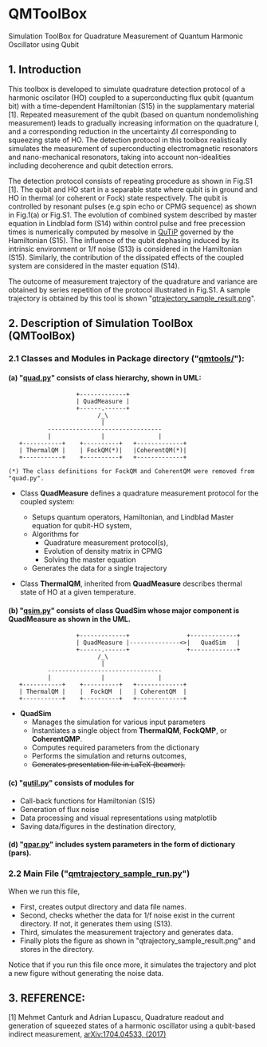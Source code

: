 # QMToolBox
Simulation ToolBox for Quadrature Measurement of Quantum Harmonic Oscillator using Qubit

## 1. Introduction

This toolbox is developed to simulate quadrature detection protocol of a harmonic
oscilator (HO) coupled to a superconducting flux qubit (quantum bit) with 
a time-dependent Hamiltonian (S15) in the supplamentary material [1]. 
Repeated measurement of the qubit (based on quantum nondemolishing measurement)
leads to gradually increasing information on the quadrature I, and 
a corresponding reduction in the uncertainty
$\Delta$I corresponding to squeezing state of HO.
The detection protocol in this toolbox realistically simulates
the measurement of superconducting
electromagnetic resonators and nano-mechanical
resonators, taking into account non-idealities including
decoherence and qubit detection errors. 

The detection protocol consists of repeating procedure as shown in Fig.S1 [1]. 
The qubit and HO start in a separable state where qubit is in ground and HO 
in thermal (or coherent or Fock) state respectively.
The qubit is controlled by resonant pulses (e.g spin echo or CPMG sequence)
as shown in Fig.1(a) or Fig.S1. The evolution of combined system described by 
master equation in Lindblad form (S14) within control pulse and 
free precession times is numerically computed by mesolve in [QuTiP](www.qutip.org) 
governed by the Hamiltonian (S15). 
The influence of the qubit dephasing induced by its intrinsic environment
or 1/f noise (S13) is considered in the Hamiltonian (S15). Similarly, 
the contribution of the dissipated effects of the coupled system 
are considered in the master equation (S14).

The outcome of measurement trajectory of the quadrature and variance 
are obtained by series repetition of the protocol illustrated in Fig.S1.
A sample trajectory is obtained by this tool is shown 
"[qtrajectory_sample_result.png](https://github.com/canturk/qmtoolbox/blob/master/qtrajectory_sample_result.png)".



## 2. Description of Simulation ToolBox (QMToolBox)

### 2.1 Classes and Modules in Package directory ("[qmtools/](https://github.com/canturk/qmtoolbox/blob/master/qmtools)"):
	
#### (a) "[quad.py](https://github.com/canturk/qmtoolbox/blob/master/qmtools/quad.py)" consists of class hierarchy, shown in UML: 
     
                       +-------------+
                       | QuadMeasure |
                       +------.------+
                             /_\
                              |
               --------------------------------
               |              |               |
       +-----------+    +----------+   +-------------+
       | ThermalQM |    | FockQM(*)|   |CoherentQM(*)|
       +-----------+    +----------+   +-------------+
	   
    (*) The class definitions for FockQM and CoherentQM were removed from "quad.py".
	
   
   - Class **QuadMeasure** defines a quadrature measurement protocol for the coupled system: 
	 - Setups quantum operators, Hamiltonian, and Lindblad Master equation for qubit-HO system, 
	 - Algorithms for 
		- Quadrature measurement protocol(s), 
		- Evolution of density matrix in CPMG
		- Solving the master equation
	 - Generates the data for a single trajectory
	
   - Class **ThermalQM**, inherited from **QuadMeasure** describes thermal state of HO
    at a given temperature.
	
#### (b) "[qsim.py](https://github.com/canturk/qmtoolbox/blob/master/qmtools/qsim.py)" consists of class QuadSim whose major component is **QuadMeasure** as shown in the UML.

                       +-------------+                +-------------+
                       | QuadMeasure |--------------<>|   QuadSim   |
                       +------.------+                +-------------+
                             /_\
                              |
               --------------------------------
               |              |               |
       +-----------+    +----------+   +-------------+
       | ThermalQM |    |  FockQM  |   | CoherentQM  |
       +-----------+    +----------+   +-------------+
	 
   - **QuadSim** 
        * Manages the simulation for various input parameters
        * Instantiates a single object from **ThermalQM**, **FockQMP**, or **CoherentQMP**. 
		* Computes required parameters from the dictionary 
		* Performs the simulation and returns outcomes, 
		* ~~Generates presentation file in LaTeX (beamer).~~ 
		
	
#### (c) "[qutil.py](https://github.com/canturk/qmtoolbox/blob/master/qmtools/qutil.py)" consists of modules for 
   - Call-back functions for Hamiltonian (S15) 
   - Generation of flux noise
   - Data processing and  visual representations using matplotlib
   - Saving data/figures in the destination directory, 
		
#### (d) "[qpar.py](https://github.com/canturk/qmtoolbox/blob/master/qmtools/qpar.py)" includes system parameters in the form of dictionary (pars).


### 2.2 Main File ("[qmtrajectory_sample_run.py](https://github.com/canturk/qmtoolbox/blob/master/qmtrajectory_sample_run.py)")
 When we run this file, 
 - First, creates output directory and data file names.
 - Second, checks whether the data for 1/f noise exist in the current directory. 
 If not, it generates them using (S13).
 - Third, simulates the measurement trajectory and generates data. 
 - Finally plots the figure as shown in "qtrajectory_sample_result.png" and stores
 in the directory.
 
 Notice that if you run this file once more, it simulates the trajectory and plot a new figure 
 without generating the noise data.
	
	
## 3. REFERENCE: 

[1] Mehmet Canturk and Adrian Lupascu, Quadrature readout and generation 
of squeezed states of a harmonic oscillator using a qubit-based indirect 
measurement, [arXiv:1704.04533, (2017)](https://arxiv.org/pdf/1704.04533.pdf)



